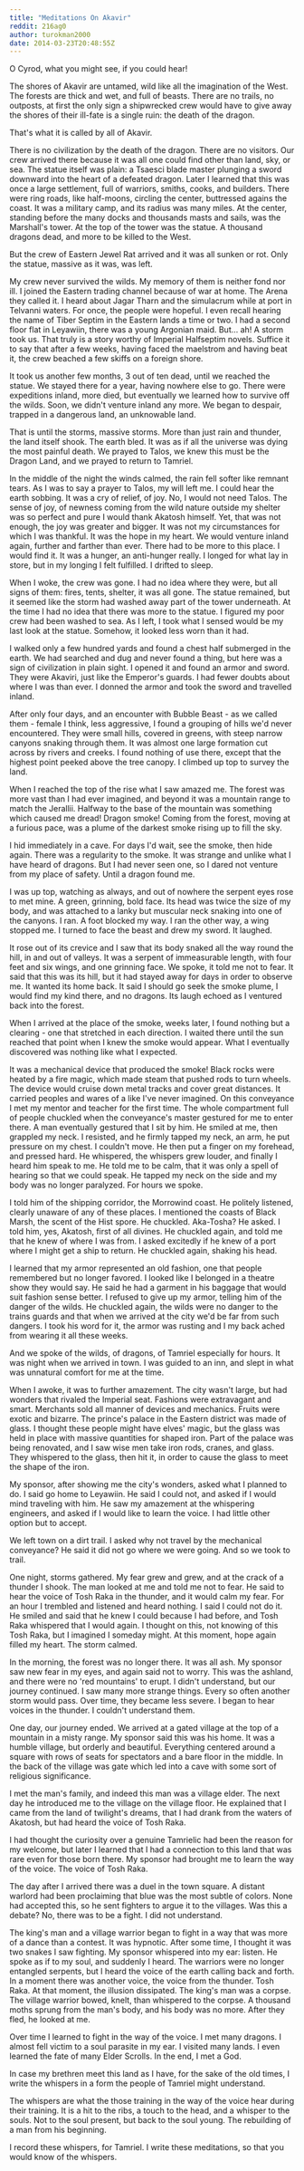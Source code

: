 ```yaml
---
title: "Meditations On Akavir"
reddit: 216ag0
author: turokman2000
date: 2014-03-23T20:48:55Z
---
```


O Cyrod, what you might see, if you could hear!

The shores of Akavir are untamed, wild like all the imagination of the West.  The forests are thick and wet, and full of beasts.  There are no trails, no outposts, at first the only sign a shipwrecked crew would have to give away the shores of their ill-fate is a single ruin: the death of the dragon.

That's what it is called by all of Akavir.

There is no civilization by the death of the dragon.  There are no visitors.  Our crew arrived there because it was all one could find other than land, sky, or sea.  The statue itself was plain: a Tsaesci blade master plunging a sword downward into the heart of a defeated dragon.  Later I learned that this was once a large settlement, full of warriors, smiths, cooks, and builders.   There were ring roads, like half-moons, circling the center, buttressed agains the coast.  It was a military camp, and its radius was many miles.  At the center, standing before the many docks and thousands masts and sails, was the Marshall's tower.  At the top of the tower was the statue.  A thousand dragons dead, and more to be killed to the West.  

But the crew of Eastern Jewel Rat arrived and it was all sunken or rot.  Only the statue, massive as it was, was left.

My crew never survived the wilds.  My memory of them is neither fond nor ill.  I joined the Eastern trading channel because of war at home.  The Arena they called it.  I heard about Jagar Tharn and the simulacrum while at port in Telvanni waters.  For once, the people were hopeful.  I even recall hearing the name of Tiber Septim in the Eastern lands a time or two.  I had a second floor flat in Leyawiin, there was a young Argonian maid.  But… ah!  A storm took us.  That truly is a story worthy of Imperial Halfseptim novels.  Suffice it to say that after a few weeks, having faced the maelstrom and having beat it, the crew beached a few skiffs on a foreign shore.

It took us another few months, 3 out of ten dead, until we reached the statue.  We stayed there for a year, having nowhere else to go.  There were expeditions inland, more died, but eventually we learned how to survive off the wilds.  Soon, we didn't venture inland any more.  We began to despair, trapped in a dangerous land, an unknowable land.

That is until the storms, massive storms.  More than just rain and thunder, the land itself shook.  The earth bled.  It was as if all the universe was dying the most painful death.  We prayed to Talos, we knew this must be the Dragon Land, and we prayed to return to Tamriel.

In the middle of the night the winds calmed, the rain fell softer like remnant tears.  As I was to say a prayer to Talos, my will left me.  I could hear the earth sobbing.  It was a cry of relief, of joy.  No, I would not need Talos.  The sense of joy, of newness coming from the wild nature outside my shelter was so perfect and pure I would thank Akatosh himself.  Yet, that was not enough, the joy was greater and bigger.  It was not my circumstances for which I was thankful.  It was the hope in my heart.  We would venture inland again, further and farther than ever.  There had to be more to this place.  I would find it.  It was a hunger, an anti-hunger really.  I longed for what lay in store, but in my longing I felt fulfilled.  I drifted to sleep.

When I woke, the crew was gone.  I had no idea where they were, but all signs of them: fires, tents, shelter, it was all gone.  The statue remained, but it seemed like the storm had washed away part of the tower underneath.  At the time I had no idea that there was more to the statue.  I figured my poor crew had been washed to sea.  As I left, I took what I sensed would be my last look at the statue.  Somehow, it looked less worn than it had.

I walked only a few hundred yards and found a chest half submerged in the earth.  We had searched and dug and never found a thing, but here was a sign of civilization in plain sight.  I opened it and found an armor and sword.  They were Akaviri, just like the Emperor's guards.  I had fewer doubts about where I was than ever.  I donned the armor and took the sword and travelled inland.

After only four days, and an encounter with Bubble Beast - as we called them - female I think, less aggressive, I found a grouping of hills we'd never encountered.  They were small hills, covered in greens, with steep narrow canyons snaking through them.  It was almost one large formation cut across by rivers and creeks.  I found nothing of use there, except that the highest point peeked above the tree canopy.  I climbed up top to survey the land.

When I reached the top of the rise what I saw amazed me.  The forest was more vast than I had ever imagined, and beyond it was a mountain range to match the Jerallii.  Halfway to the base of the mountain was something which caused me dread!  Dragon smoke!  Coming from the forest, moving at a furious pace, was a plume of the darkest smoke rising up to fill the sky.

I hid immediately in a cave.  For days I'd wait, see the smoke, then hide again.  There was a regularity to the smoke.  It was strange and unlike what I have heard of dragons.  But I had never seen one, so I dared not venture from my place of safety.  Until a dragon found me.

I was up top, watching as always, and out of nowhere the serpent eyes rose to met mine.  A green, grinning, bold face.  Its head was twice the size of my body, and was attached to a lanky but muscular neck snaking into one of the canyons.  I ran.  A foot blocked my way.  I ran the other way, a wing stopped me.  I turned to face the beast and drew my sword.  It laughed.

It rose out of its crevice and I saw that its body snaked all the way round the hill, in and out of valleys.  It was a serpent of immeasurable length, with four feet and six wings, and one grinning face.  We spoke, it told me not to fear.  It said that this was its hill, but it had stayed away for days in order to observe me.  It wanted its home back.  It said I should go seek the smoke plume, I would find my kind there, and no dragons.  Its laugh echoed as I ventured back into the forest.

When I arrived at the place of the smoke, weeks later, I found nothing but a clearing - one that stretched in each direction.  I waited there until the sun reached that point when I knew the smoke would appear.  What I eventually discovered was nothing like what I expected.

It was a mechanical device that produced the smoke!  Black rocks were heated by a fire magic, which made steam that pushed rods to turn wheels.  The device would cruise down metal tracks and cover great distances.  It carried peoples and wares of a like I've never imagined.  On this conveyance I met my mentor and teacher for the first time.  The whole compartment full of people chuckled when the conveyance's master gestured for me to enter there.  A man eventually gestured that I sit by him.  He smiled at me, then grappled my neck.  I resisted, and he firmly tapped my neck, an arm, he put pressure on my chest.  I couldn't move.  He then put a finger on my forehead, and pressed hard.  He whispered, the whispers grew louder, and finally I heard him speak to me.  He told me to be calm, that it was only a spell of hearing so that we could speak.  He tapped my neck on the side and my body was no longer paralyzed. For hours we spoke.

I told him of the shipping corridor, the Morrowind coast.  He politely listened, clearly unaware of any of these places.  I mentioned the coasts of Black Marsh, the scent of the Hist spore.  He chuckled.  Aka-Tosha? He asked.  I told him, yes, Akatosh, first of all divines.  He chuckled again, and told me that he knew of where I was from.  I asked excitedly if he knew of a port where I might get a ship to return.  He chuckled again, shaking his head.

I learned that my armor represented an old fashion, one that people remembered but no longer favored.  I looked like I belonged in a theatre show they would say.  He said he had a garment in his baggage that would suit fashion sense better.  I refused to give up my armor, telling him of the danger of the wilds.  He chuckled again, the wilds were no danger to the trains guards and that when we arrived at the city we'd be far from such dangers.  I took his word for it, the armor was rusting and I my back ached from wearing it all these weeks.

And we spoke of the wilds, of dragons, of Tamriel especially for hours.  It was night when we arrived in town.  I was guided to an inn, and slept in what was unnatural comfort for me at the time.

When I awoke, it was to further amazement.  The city wasn't large, but had wonders that rivaled the Imperial seat.  Fashions were extravagant and smart.  Merchants sold all manner of devices and mechanics.  Fruits were exotic and bizarre.  The prince's palace in the Eastern district was made of glass.  I thought these people might have elves' magic, but the glass was held in place with massive quantities for shaped iron.  Part of the palace was being renovated, and I saw wise men take iron rods, cranes, and glass.  They whispered to the glass, then hit it, in order to cause the glass to meet the shape of the iron.

My sponsor, after showing me the city's wonders, asked what I planned to do.  I said go home to Leyawiin.  He said I could not, and asked if I would mind traveling with him.  He saw my amazement at the whispering engineers, and asked if I would like to learn the voice.  I had little other option but to accept.

We left town on a dirt trail.  I asked why not travel by the mechanical conveyance?  He said it did not go where we were going.  And so we took to trail.

One night, storms gathered.  My fear grew and grew, and at the crack of a thunder I shook.  The man looked at me and told me not to fear.  He said to hear the voice of Tosh Raka in the thunder, and it would calm my fear.  For an hour I trembled and listened and heard nothing.  I said I could not do it.  He smiled and said that he knew I could because I had before, and Tosh Raka whispered that I would again.  I thought on this, not knowing of this Tosh Raka, but I imagined I someday might.  At this moment, hope again filled my heart.  The storm calmed.

In the morning, the forest was no longer there.  It was all ash.  My sponsor saw new fear in my eyes, and again said not to worry.  This was the ashland, and there were no 'red mountains' to erupt.  I didn't understand, but our journey continued.  I saw many more strange things.  Every so often another storm would pass.  Over time, they became less severe.  I began to hear voices in the thunder.  I couldn't understand them.

One day, our journey ended.  We arrived at a gated village at the top of a mountain in a misty range.  My sponsor said this was his home.  It was a humble village, but orderly and beautiful.  Everything centered around a square with rows of seats for spectators and a bare floor in the middle.  In the back of the village was gate which led into a cave with some sort of religious significance.

I met the man's family, and indeed this man was a village elder.  The next day he introduced me to the village on the village floor.  He explained that I came from the land of twilight's dreams, that I had drank from the waters of Akatosh, but had heard the voice of Tosh Raka.

I had thought the curiosity over a genuine Tamrielic had been the reason for my welcome, but later I learned that I had a connection to this land that was rare even for those born there.  My sponsor had brought me to learn the way of the voice.  The voice of Tosh Raka.

The day after I arrived there was a duel in the town square.  A distant warlord had been proclaiming that blue was the most subtle of colors.  None had accepted this, so he sent fighters to argue it to the villages.  Was this a debate?  No, there was to be a fight.  I did not understand.  

The king's man and a village warrior began to fight in a way that was more of a dance than a contest.  It was hypnotic.  After some time, I thought it was two snakes I saw fighting.  My sponsor whispered into my ear: listen.  He spoke as if to my soul, and suddenly I heard.  The warriors were no longer entangled serpents, but I heard the voice of the earth calling back and forth.  In a moment there was another voice, the voice from the thunder.  Tosh Raka.  At that moment, the illusion dissipated.  The king's man was a corpse.  The village warrior bowed, knelt, than whispered to the corpse.  A thousand moths sprung from the man's body, and his body was no more.  After they fled, he looked at me.

Over time I learned to fight in the way of the voice.  I met many dragons.  I almost fell victim to a soul parasite in my ear.  I visited many lands.  I even learned the fate of many Elder Scrolls.  In the end, I met a God.

In case my brethren meet this land as I have, for the sake of the old times, I write the whispers in a form the people of Tamriel might understand.

The whispers are what the those training in the way of the voice hear during their training.  It is a hit to the ribs, a touch to the head, and a whisper to the souls.  Not to the soul present, but back to the soul young.  The rebuilding of a man from his beginning.

I record these whispers, for Tamriel.  I write these meditations, so that you would know of the whispers.
